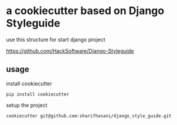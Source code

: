 # a cookiecutter based on Django Styleguide
use this structure for start django project

https://github.com/HackSoftware/Django-Styleguide

## usage

install cookiecutter
```
pip install cookiecutter
```

setup the project
```
cookiecutter git@github.com:sharifhasani/django_style_guide.git
```


